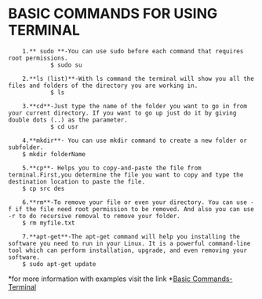 # BASIC COMMANDS FOR USING TERMINAL

		1.** sudo **-You can use sudo before each command that requires root permissions.
                $ sudo su

		2.**ls (list)**-With ls command the terminal will show you all the files and folders of the directory you are working in.
                $ ls                              

		3.**cd**-Just type the name of the folder you want to go in from your current directory. If you want to go up just do it by giving double dots (..) as the parameter.	
                $ cd usr	   			

		4.**mkdir**- You can use mkdir command to create a new folder or subfolder.
		$ mkdir folderName

		5.**cp**- Helps you to copy-and-paste the file from terminal.First,you determine the file you want to copy and type the destination location to paste the file.
		$ cp src des

		6.**rm**-To remove your file or even your directory. You can use -f if the file need root permission to be removed. And also you can use -r to do recursive removal to remove your folder.
		$ rm myfile.txt

		7.**apt-get**-The apt-get command will help you installing the software you need to run in your Linux. It is a powerful command-line tool which can perform installation, upgrade, and even removing your software.
		$ sudo apt-get update


*for more information with examples visit the link *[Basic Commands-Terminal](http://www.linuxandubuntu.com/home/10-basic-linux-commands-that-every-linux-newbies-should-remember)



